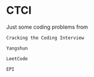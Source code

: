 # CTCI
Just some coding problems from

    Cracking the Coding Interview

    Yangshun

    LeetCode

    EPI

